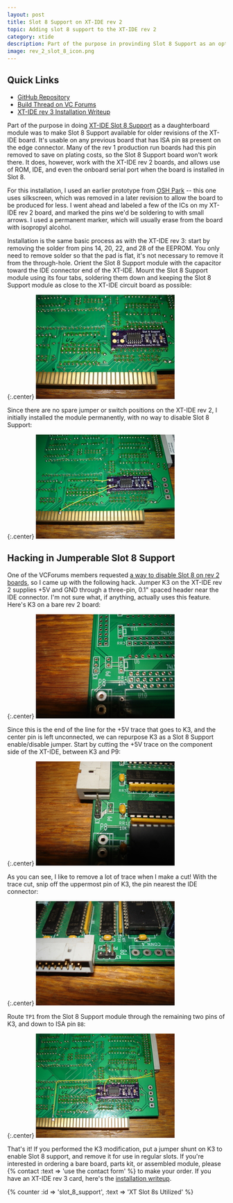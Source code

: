 ```yaml
---
layout: post
title: Slot 8 Support on XT-IDE rev 2
topic: Adding slot 8 support to the XT-IDE rev 2
category: xtide
description: Part of the purpose in provinding Slot 8 Support as an optional daughterboard was to allow it to be added to other revisions of the XT-IDE. Installation on XT-IDE rev 2 is almost as simple as with later rev 3 boards, and works with all of the rev 2 features -- ROM, IDE, and serial port.
image: rev_2_slot_8_icon.png
---
```


## Quick Links

* [GitHub Repository](https://github.com/glitchwrks/xt_ide_slot_8_support/)
* [Build Thread on VC Forums](http://www.vcfed.org/forum/showthread.php?54048)
* [XT-IDE rev 3 Installation Writeup](/2017/02/03/slot-8-support)

Part of the purpose in doing [XT-IDE Slot 8 Support](/2017/02/03/slot-8-support) as a daughterboard module was to make Slot 8 Support available for older revisions of the XT-IDE board. It's usable on any previous board that has ISA pin `B8` present on the edge connector. Many of the rev 1 production run boards had this pin removed to save on plating costs, so the Slot 8 Support board won't work there. It does, however, work with the XT-IDE rev 2 boards, and allows use of ROM, IDE, and even the onboard serial port when the board is installed in Slot 8.

For this installation, I used an earlier prototype from [OSH Park](https://oshpark.com) -- this one uses silkscreen, which was removed in a later revision to allow the board to be produced for less. I went ahead and labeled a few of the ICs on my XT-IDE rev 2 board, and marked the pins we'd be soldering to with small arrows. I used a permanent marker, which will usually erase from the board with isopropyl alcohol.

Installation is the same basic process as with the XT-IDE rev 3: start by removing the solder from pins 14, 20, 22, and 28 of the EEPROM. You only need to remove solder so that the pad is flat, it's not necessary to remove it from the through-hole. Orient the Slot 8 Support module with the capacitor toward the IDE connector end of the XT-IDE. Mount the Slot 8 Support module using its four tabs, soldering them down and keeping the Slot 8 Support module as close to the XT-IDE circuit board as possible:

{:.center}
[![Slot 8 Support Mounted](/images/xtide/rev_2_slot_8/scaled/mounted.jpg)](/images/xtide/rev_2_slot_8/mounted.jpg)

Since there are no spare jumper or switch positions on the XT-IDE rev 2, I initially installed the module permanently, with no way to disable Slot 8 Support:

{:.center}
[![Direct Install Method](/images/xtide/rev_2_slot_8/scaled/direct_install.jpg)](/images/xtide/rev_2_slot_8/direct_install.jpg)

## Hacking in Jumperable Slot 8 Support

One of the VCForums members requested [a way to disable Slot 8 on rev 2 boards](http://www.vcfed.org/forum/showthread.php?54048-Slot-8-Support-Daughterboard-for-XT-IDE&p=437609#post437609), so I came up with the following hack. Jumper K3 on the XT-IDE rev 2 supplies +5V and GND through a three-pin, 0.1" spaced header near the IDE connector. I'm not sure what, if anything, actually uses this feature. Here's K3 on a bare rev 2 board:

{:.center}
[![Location of Jumper K3](/images/xtide/rev_2_slot_8/scaled/k3_location.jpg)](/images/xtide/rev_2_slot_8/k3_location.jpg)

Since this is the end of the line for the +5V trace that goes to K3, and the center pin is left unconnected, we can repurpose K3 as a Slot 8 Support enable/disable jumper. Start by cutting the +5V trace on the component side of the XT-IDE, between K3 and P9:

{:.center}
[![Location of Jumper K3](/images/xtide/rev_2_slot_8/scaled/k3_trace_cut.jpg)](/images/xtide/rev_2_slot_8/k3_trace_cut.jpg)

As you can see, I like to remove a lot of trace when I make a cut! With the trace cut, snip off the uppermost pin of K3, the pin nearest the IDE connector:

{:.center}
[![Location of Jumper K3](/images/xtide/rev_2_slot_8/scaled/k3_pin_cut.jpg)](/images/xtide/rev_2_slot_8/k3_pin_cut.jpg)

Route `TP1` from the Slot 8 Support module through the remaining two pins of K3, and down to ISA pin `B8`:

{:.center}
[![Location of Jumper K3](/images/xtide/rev_2_slot_8/scaled/k3_mod_installed.jpg)](/images/xtide/rev_2_slot_8/k3_mod_installed.jpg)

That's it! If you performed the K3 modification, put a jumper shunt on K3 to enable Slot 8 support, and remove it for use in regular slots. If you're interested in ordering a bare board, parts kit, or assembled module, please {% contact :text => 'use the contact form' %} to make your order. If you have an XT-IDE rev 3 card, here's the [installation writeup](/2017/02/03/slot-8-support).

{% counter :id => 'slot_8_support', :text => 'XT Slot 8s Utilized' %}
